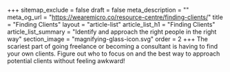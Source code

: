 +++
sitemap_exclude = false
draft = false
meta_description = ""
meta_og_url = "https://wearemicro.co/resource-centre/finding-clients/"
title = "Finding Clients"
layout = "article-list"
article_list_h1 = "Finding Clients"
article_list_summary = "Identify and approach the right people in the right way"
section_image = "magnifying-glass-icon.svg"
order = 2
+++
The scariest part of going freelance or becoming a consultant is having to find your own clients. Figure out who to focus on and the best way to approach potential clients without feeling awkward!